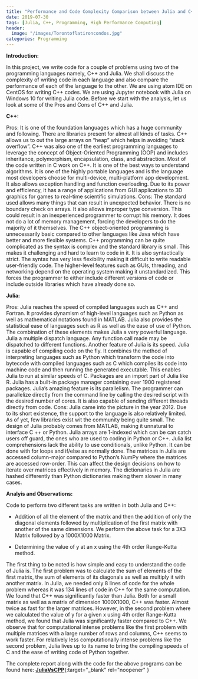 ```yaml
---
title: "Performance and Code Complexity Comparison between Julia and C++"
date: 2019-07-30
tags: [Julia, C++, Programming, High Performance Computing]
header:
  image: "/images/Torontoflatironcondos.jpg"
categories: Programming
---
```


**Introduction:**

In this project, we write code for a couple of problems using two of the programming languages namely, C++ and Julia. We shall discuss the complexity of writing code in each language and also compare the performance of each of the language to the other.
We are using atom IDE on CentOS for writing C++ codes. We are using Jupyter notebook with Julia on Windows 10 for writing Julia code.
Before we start with the analysis, let us look at some of the Pros and Cons of C++ and Julia.

**C++:**

Pros: It is one of the foundation languages which has a huge community and following. There are libraries present for almost all kinds of tasks. C++ allows us to out the large arrays on “heap” which helps in avoiding “stack overflow”. C++ was also one of the earliest programming languages to leverage the concept of Object-Oriented Programming (OOP) and includes inheritance, polymorphism, encapsulation, class, and abstraction. Most of the code written in C work on C++. It is one of the best ways to understand algorithms. It is one of the highly portable languages and is the language most developers choose for multi-device, multi-platform app development. It also allows exception handling and function overloading. Due to its power and efficiency, it has a range of applications from GUI applications to 3D graphics for games to real-time scientific simulations.
Cons: The standard used allows many things that can result in unexpected behavior. There is no boundary check on arrays. It also allows improper type conversion. This could result in an inexperienced programmer to corrupt his memory. It does not do a lot of memory management, forcing the developers to do the majority of it themselves. The C++ object-oriented programming is unnecessarily basic compared to other languages like Java which have better and more flexible systems. C++ programming can be quite complicated as the syntax is complex and the standard library is small. This makes it challenging and hard to learn to code in it. It is also syntactically strict. The syntax has very less flexibility making it difficult to write readable user-friendly code. The higher-level features such as GUIs, threading, and networking depend on the operating system making it unstandardized. This forces the programmer to either include different versions of code or include outside libraries which have already done so.

**Julia:**

Pros: Julia reaches the speed of compiled languages such as C++ and Fortran. It provides dynamism of high-level languages such as Python as well as mathematical notations found in MATLAB. Julia also provides the statistical ease of languages such as R as well as the ease of use of Python. The combination of these elements makes Julia a very powerful language. Julia a multiple dispatch language. Any function call made may be dispatched to different functions. Another feature of Julia is its speed. Julia is capable of compiling code on the fly. It combines the method of interpreting languages such as Python which transform the code into bytecode with compiled languages such as C which compiles its code into machine code and then running the generated executable. This enables Julia to run at similar speeds of C. Packages are an import part of Julia like R. Julia has a built-in package manager containing over 1900 registered packages. Julia’s amazing feature is its parallelism. The programmer can parallelize directly from the command line by calling the desired script with the desired number of cores. It is also capable of sending different threads directly from code.
Cons: Julia came into the picture in the year 2012. Due to its short existence, the support to the language is also relatively limited. As of yet, few libraries exist wit the community being quite small. The design of Julia probably comes from MATLAB, making it unnatural to interface C ++ or Python. Julia arrays are 1-indexed which can be can catch users off guard, the ones who are used to coding in Python or C++.
Julia list comprehensions lack the ability to use conditionals, unlike Python. It can be done with for loops and if/else as normally done. The matrices in Julia are accessed column-major compared to Python’s NumPy where the matrices are accessed row-order. This can affect the design decisions on how to iterate over matrices effectively in memory. The dictionaries in Julia are hashed differently than Python dictionaries making them slower in many cases.

**Analyis and Observations:**

Code to perform two different tasks are written in both Julia and C++:

* Addition of all the element of the matrix and then the addition of only the diagonal elements followed by multiplication of the first matrix with another of the same dimensions.
We perform the above task for a 3X3 Matrix followed by a 1000X1000 Matrix.

* Determining the value of y at an x using the 4th order Runge-Kutta method.

The first thing to be noted is how simple and easy to understand the code of Julia is. The first problem was to calculate the sum of elements of the first matrix, the sum of elements of its diagonals as well as multiply it with another matrix. In Julia, we needed only 8 lines of code for the whole problem whereas it was 134 lines of code in C++ for the same computation. We found that C++ was significantly faster than Julia. Both for a small matrix as well as a matrix of dimension 1000X1000, C++ was faster. Almost twice as fast for the larger matrices. However, in the second problem where we calculated the value of y for a given x using 4th order Range-Kutta method, we found that Julia was significantly faster compared to C++. We observe that for computational intense problems like the first problem with multiple matrices with a large number of rows and columns, C++ seems to work faster. For relatively less computationally intense problems like the second problem, Julia lives up to its name to bring the compiling speeds of C and the ease of writing code of Python together.

The complete report along with the code for the above programs can be found here: [**JuliaVsCPP**](https://github.com/SurajSajjan/JuliaVsCPP){:target="_blank" rel="noopener" }